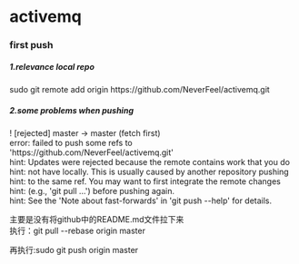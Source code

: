 # activemq
<h3>first push</h3>
<h5>1.relevance local repo</h5>
sudo git remote add origin https://github.com/NeverFeel/activemq.git<br>
<h5>2.some problems when pushing</h5>
! [rejected]        master -> master (fetch first)<br>
error: failed to push some refs to 'https://github.com/NeverFeel/activemq.git'<br>
hint: Updates were rejected because the remote contains work that you do<br>
hint: not have locally. This is usually caused by another repository pushing<br>
hint: to the same ref. You may want to first integrate the remote changes<br>
hint: (e.g., 'git pull ...') before pushing again.<br>
hint: See the 'Note about fast-forwards' in 'git push --help' for details.<br>

主要是没有将github中的README.md文件拉下来<br>
执行：git pull --rebase origin master<br>

再执行:sudo git push origin master<br>
